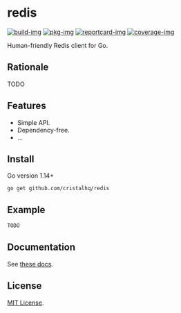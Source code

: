 # redis

[![build-img]][build-url]
[![pkg-img]][pkg-url]
[![reportcard-img]][reportcard-url]
[![coverage-img]][coverage-url]

Human-friendly Redis client for Go.

## Rationale

TODO

## Features

* Simple API.
* Dependency-free.
* ...

## Install

Go version 1.14+

```
go get github.com/cristalhq/redis
```

## Example

```go
TODO
```

## Documentation

See [these docs][pkg-url].

## License

[MIT License](LICENSE).

[build-img]: https://github.com/cristalhq/atomix/workflows/build/badge.svg
[build-url]: https://github.com/cristalhq/atomix/actions
[pkg-img]: https://pkg.go.dev/badge/cristalhq/atomix
[pkg-url]: https://pkg.go.dev/github.com/cristalhq/atomix
[reportcard-img]: https://goreportcard.com/badge/cristalhq/atomix
[reportcard-url]: https://goreportcard.com/report/cristalhq/atomix
[coverage-img]: https://codecov.io/gh/cristalhq/atomix/branch/master/graph/badge.svg
[coverage-url]: https://codecov.io/gh/cristalhq/atomix
